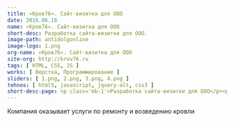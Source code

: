 ```yaml
---
title: «Кров76». Сайт-визитка для ООО
date: 2016.06.16
name: «Кров76». Сайт-визитка для ООО
short-desc: Разработка сайта-визитки для ООО.
image-path: antidolgonline
image-logo: 1.png
org-name: «Кров76». Сайт-визитка для ООО
site-org: http://krov76.ru
tags: [ HTML, CSS, JS ]
works: [ Верстка, Программирование ]
sliders: [ 1.png, 2.png, 3.png, 4.png ]
tehnos: [ html5, javascript, jquery-alt, css3 ]
short-desc-page: <p class='mb-1'>Разработка сайта-визитки для ООО</p><p class='mb-1'>Основные особенности:</p><ul class='mb-1'><li class='mb-1'>оптимизация изображений</li><li class='mb-1'>работа с чистым HTML,CSS и JavaScript</li></ul>
---
```

<p>Компания оказывает услуги по ремонту и возведению кровли<p>
	




